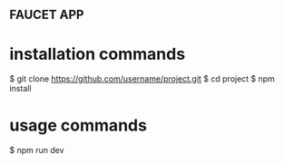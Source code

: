 ## FAUCET APP

# installation commands
$ git clone https://github.com/username/project.git
$ cd project
$ npm install

# usage commands
$ npm run dev


